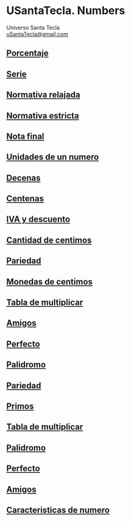 # USantaTecla. Numbers
Universo Santa Tecla  
[uSantaTecla@gmail.com](mailto:uSantaTecla@gmail.com) 

## [Porcentaje](./docs/porcentaje.md)

## [Serie](./docs/serie.md)

## [Normativa relajada](./docs/normativaRelajada.md)

## [Normativa estricta](./docs/normativaEstricta.md)

## [Nota final](./docs/notaFinal.md)

## [Unidades de un numero](./docs/unidadesNumero.md)

## [Decenas](./docs/decenas.md)

## [Centenas](./docs/centenas.md)

## [IVA y descuento](./docs/ivaDescuento.md)

## [Cantidad de centimos](./docs/cantidadCentimos.md)

## [Pariedad](./docs/pariedadSentenciasAlternativas.md)

## [Monedas de centimos](./docs/monedasCentimos.md)

## [Tabla de multiplicar](./docs/tablaMultiplicar.md)

## [Amigos](./docs/amigos.md)

## [Perfecto](./docs/perfectos.md)


## [Palidromo](./docs/palidromo.md)

## [Pariedad](./docs/pariedadFunciones.md)

## [Primos](./docs/primos.md)

## [Tabla de multiplicar](./docs/tablaMultiplicarFunciones.md)

## [Palidromo](./docs/palidromoFunciones.md)

## [Perfecto](./docs/perfectoFunciones.md)


## [Amigos](./docs/amigosFunciones.md)

## [Caracteristicas de numero](./docs/caracteristicasNumero.md)

